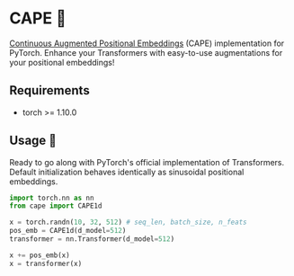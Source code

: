 # CAPE 🌴
[Continuous Augmented Positional Embeddings](https://arxiv.org/abs/2106.03143) (CAPE) implementation for PyTorch. Enhance your Transformers with easy-to-use augmentations for your positional embeddings! 

## Requirements
* torch >= 1.10.0

## Usage 📖
Ready to go along with PyTorch's official implementation of Transformers. Default initialization behaves identically as sinusoidal positional embeddings.

```python
import torch.nn as nn
from cape import CAPE1d

x = torch.randn(10, 32, 512) # seq_len, batch_size, n_feats
pos_emb = CAPE1d(d_model=512)
transformer = nn.Transformer(d_model=512)

x += pos_emb(x)
x = transformer(x)
```
